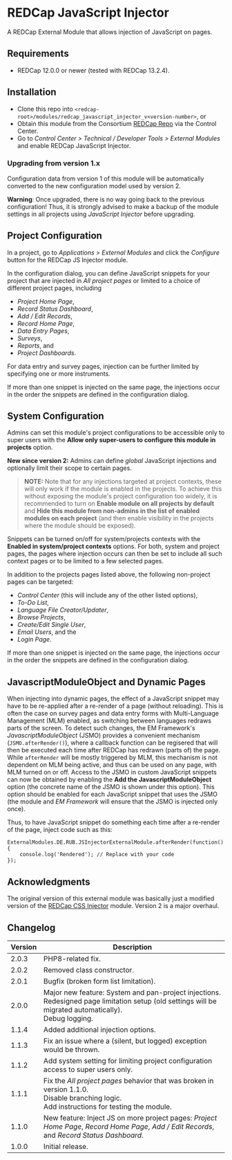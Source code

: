 # REDCap JavaScript Injector

A REDCap External Module that allows injection of JavaScript on pages.

## Requirements

- REDCap 12.0.0 or newer (tested with REDCap 13.2.4).

## Installation

- Clone this repo into `<redcap-root>/modules/redcap_javascript_injector_v<version-number>`, or
- Obtain this module from the Consortium [REDCap Repo](https://redcap.vanderbilt.edu/consortium/modules/index.php) via the Control Center.
- Go to _Control Center > Technical / Developer Tools > External Modules_ and enable REDCap JavaScript Injector.

### Upgrading from version 1.x

Configuration data from version 1 of this module will be automatically converted to the new configuration model used by version 2.

**Warning**: Once upgraded, there is no way going back to the previous configuration! Thus, it is strongly advised to make a backup of the module settings in all projects using _JavaScript Injector_ before upgrading.

## Project Configuration

In a project, go to _Applications > External Modules_ and click the _Configure_ button for the REDCap JS Injector module.

In the configuration dialog, you can define JavaScript snippets for your project that are injected in _All project pages_ or limited to a choice of different project pages, including 
- _Project Home Page_,
- _Record Status Dashboard_,
- _Add / Edit Records_,
- _Record Home Page_, 
- _Data Entry Pages_,
- _Surveys_,
- _Reports_, and
- _Project Dashboards_.

For data entry and survey pages, injection can be further limited by specifying one or more instruments.

If more than one snippet is injected on the same page, the injections occur in the order the snippets are defined in the configuration dialog.

## System Configuration

Admins can set this module's project configurations to be accessible only to super users with the **Allow only super-users to configure this module in projects** option.

**New since version 2:** Admins can define _global_ JavaScript injections and optionally limit their scope to certain pages.

> **NOTE:** Note that for any injections targeted at project contexts, these will only work if the module is enabled in the projects. To achieve this without exposing the module's project configuration too widely, it is recommended to turn on **Enable module on all projects by default** and **Hide this module from non-admins in the list of enabled modules on each project** (and then enable visibility in the projects where the module should be exposed). 

Snippets can be turned on/off for system/projects contexts with the **Enabled in system/project contexts** options. For both, system and project pages, the pages where injection occurs can then be set to include all such context pages or to be limited to a few selected pages.

In addition to the projects pages listed above, the following non-project pages can be targeted:
- _Control Center_ (this will include any of the other listed options),
- _To-Do List_,
- _Language File Creator/Updater_,
- _Browse Projects_,
- _Create/Edit Single User_,
- _Email Users_, and the
- _Login Page_.


If more than one snippet is injected on the same page, the injections occur in the order the snippets are defined in the configuration dialog.

## JavascriptModuleObject and Dynamic Pages

When injecting into dynamic pages, the effect of a JavaScript snippet may have to be re-applied after a re-render of a page (without reloading). This is often the case on survey pages and data entry forms with Multi-Language Management (MLM) enabled, as switching between languages redraws parts of the screen. To detect such changes, the EM Framework's _JavascriptModuleObject_ (JSMO) provides a convenient mechanism (`JSMO.afterRender()`), where a callback function can be regisered that will then be executed each time after REDCap has redrawn (parts of) the page. While `afterRender` will be mostly triggered by MLM, this mechanism is not dependent on MLM being active, and thus can be used on any page, with MLM turned on or off. Access to the JSMO in custom JavaScript snippets can now be obtained by enabling the **Add the JavascriptModuleObject** option (the concrete name of the JSMO is shown under this option). This option should be enabled for each JavaScript snippet that uses the JSMO (the module and _EM Framework_ will ensure that the JSMO is injected only once).

Thus, to have JavaScript snippet do something each time after a re-render of the page, inject code such as this:

```JS
ExternalModules.DE.RUB.JSInjectorExternalModule.afterRender(function() {
    console.log('Rendered'); // Replace with your code
});
```


## Acknowledgments

The original version of this external module was basically just a modified version of the [REDCap CSS Injector](https://github.com/ctsit/redcap_css_injector) module. Version 2 is a major overhaul. 

## Changelog

Version | Description
------- | ------------------
2.0.3   | PHP8-related fix.
2.0.2   | Removed class constructor.
2.0.1   | Bugfix (broken form list limitation).
2.0.0   | Major new feature: System and pan-project injections.<br>Redesigned page limitation setup (old settings will be migrated automatically).<br>Debug logging.
1.1.4   | Added additional injection options.
1.1.3   | Fix an issue where a (silent, but logged) exception would be thrown.
1.1.2   | Add system setting for limiting project configuration access to super users only.
1.1.1   | Fix the _All project pages_ behavior that was broken in version 1.1.0.<br>Disable branching logic.<br>Add instructions for testing the module.
1.1.0   | New feature: Inject JS on more project pages: _Project Home Page_, _Record Home Page_, _Add / Edit Records_, and _Record Status Dashboard_.
1.0.0   | Initial release.
